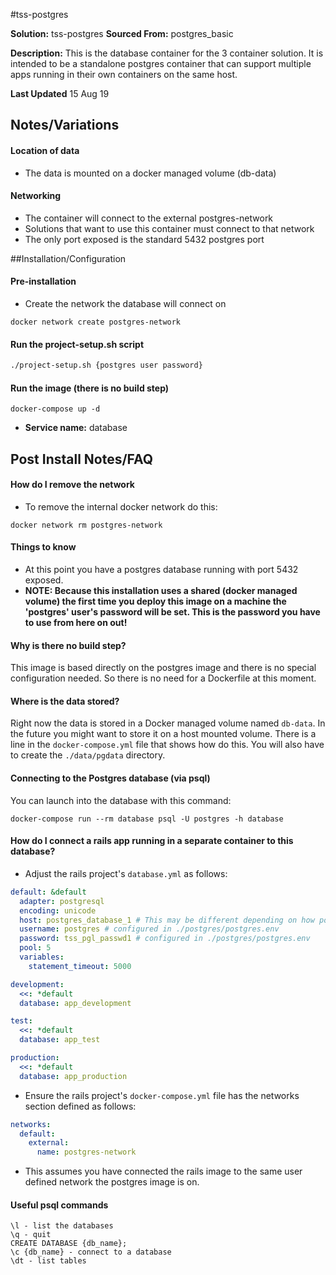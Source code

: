 #tss-postgres

**Solution:** tss-postgres
**Sourced From:** postgres\_basic

**Description:** This is the database container for the 3 container solution. It is intended to be a standalone postgres container that can support multiple apps running in their own containers on the same host.

**Last Updated** 15 Aug 19

## Notes/Variations
#### Location of data
- The data is mounted on a docker managed volume (db-data)

#### Networking
- The container will connect to the external postgres-network
- Solutions that want to use this container must connect to that network
- The only port exposed is the standard 5432 postgres port

##Installation/Configuration

#### Pre-installation
- Create the network the database will connect on
```console
docker network create postgres-network
```

#### Run the project-setup.sh script
```bash
./project-setup.sh {postgres user password}
```

#### Run the image (there is no build step)

```console
docker-compose up -d
```

* **Service name:** database

## Post Install Notes/FAQ

#### How do I remove the network
- To remove the internal docker network do this:
```console
docker network rm postgres-network
```
#### Things to know
- At this point you have a postgres database running with port 5432 exposed.
- **NOTE: Because this installation uses a shared (docker managed volume) the first time you deploy this image on a machine the 'postgres' user's password will be set.  This is the password you have to use from here on out!**

#### Why is there no build step?
This image is based directly on the postgres image and there is no special configuration needed. So there is no need for a Dockerfile at this moment.

#### Where is the data stored?
Right now the data is stored in a Docker managed volume named `db-data`. In the future you might want to store it on a host mounted volume.  There is a line in the `docker-compose.yml` file that shows how do this.  You will also have to create the `./data/pgdata` directory.

#### Connecting to the Postgres database (via psql)
You can launch into the database with this command:

```console
docker-compose run --rm database psql -U postgres -h database
```

#### How do I connect a rails app running in a separate container to this database?
- Adjust the rails project's `database.yml` as follows:

```yaml
default: &default
  adapter: postgresql
  encoding: unicode
  host: postgres_database_1 # This may be different depending on how postgres was deployed
  username: postgres # configured in ./postgres/postgres.env
  password: tss_pgl_passwd1 # configured in ./postgres/postgres.env 
  pool: 5
  variables:
    statement_timeout: 5000

development:
  <<: *default
  database: app_development

test:
  <<: *default
  database: app_test

production:
  <<: *default
  database: app_production

```
- Ensure the rails project's `docker-compose.yml` file has the networks section defined as follows:

```yaml
networks:
  default:
    external:
      name: postgres-network
```
* This assumes you have connected the rails image to the same user defined network the postgres image is on.

#### Useful psql commands
```
\l - list the databases
\q - quit
CREATE DATABASE {db_name};
\c {db_name} - connect to a database
\dt - list tables
```

